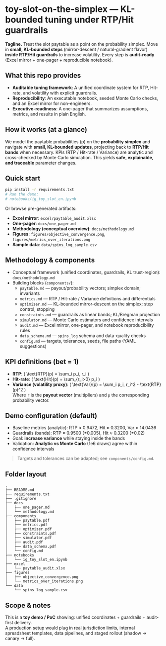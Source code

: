 # toy-slot-on-the-simplex — KL-bounded tuning under RTP/Hit guardrails

**Tagline.** Treat the slot paytable as a point on the probability simplex. Move in **small, KL-bounded steps** (mirror-descent / natural-gradient flavor) **inside RTP/Hit guardrails** to increase volatility. Every step is **audit-ready** (Excel mirror + one-pager + reproducible notebook).

## What this repo provides

- **Auditable tuning framework**: A unified coordinate system for RTP, Hit-rate, and volatility with explicit guardrails.
- **Reproducibility**: An executable notebook, seeded Monte Carlo checks, and an Excel mirror for non-engineers.
- **Executive-readiness**: A one-pager that summarizes assumptions, metrics, and results in plain English.

## How it works (at a glance)

We model the paytable probabilities \(p\) on the **probability simplex** and navigate with **small, KL-bounded updates**, projecting back to **RTP/Hit bands** when necessary. KPIs (RTP / Hit-rate / Variance) are analytic and cross-checked by Monte Carlo simulation. This yields **safe, explainable, and traceable** parameter changes.

## Quick start

```bash
pip install -r requirements.txt
# Run the demo:
# notebooks/ig_toy_slot_en.ipynb
```

Or browse pre-generated artifacts:

- **Excel mirror**: `excel/paytable_audit.xlsx`
- **One-pager**: `docs/one_pager.md`
- **Methodology (conceptual overview)**: `docs/methodology.md`
- **Figures**: `figures/objective_convergence.png`, `figures/metrics_over_iterations.png`
- **Sample data**: `data/spins_log_sample.csv`

## Methodology & components

- Conceptual framework (unified coordinates, guardrails, KL trust-region): `docs/methodology.md`  
- Building blocks (`components/`):
  - `paytable.md` — payout/probability vectors; simplex domain; invariants  
  - `metrics.md` — RTP / Hit-rate / Variance definitions and differentials  
  - `optimizer.md` — KL-bounded mirror-descent on the simplex; step control; stopping  
  - `constraints.md` — guardrails as linear bands; KL/Bregman projection  
  - `simulator.md` — Monte Carlo estimators and confidence intervals  
  - `audit.md` — Excel mirror, one-pager, and notebook reproducibility rules  
  - `data_schema.md` — `spins_log` schema and data-quality checks  
  - `config.md` — targets, tolerances, seeds, file paths (YAML suggestions)

## KPI definitions (bet = 1)

- **RTP**: \( \text{RTP}(p) = \sum_i p_i\, r_i \)  
- **Hit-rate**: \( \text{Hit}(p) = \sum_{r_i>0} p_i \)  
- **Variance (volatility proxy)**: \( \text{Var}(p) = \sum_i p_i\, r_i^2 - \text{RTP}(p)^2 \)  
  Where `r` is the **payout vector** (multipliers) and `p` the corresponding probability vector.

## Demo configuration (default)

- Baseline metrics (analytic): RTP ≈ 0.9472, Hit ≈ 0.3200, Var ≈ 14.0436  
- Guardrails (bands): RTP ≈ 0.9500 (±0.005), Hit ≈ 0.3200 (±0.02)  
- Goal: **increase variance** while staying inside the bands  
- Validation: **Analytic vs Monte Carlo** (1e6 draws) agree within confidence intervals  

> Targets and tolerances can be adapted; see `components/config.md`.

## Folder layout

```
.
├── README.md
├── requirements.txt
├── .gitignore
├── docs
│   ├── one_pager.md
│   └── methodology.md
├── components
│   ├── paytable.pdf
│   ├── metrics.pdf
│   ├── optimizer.pdf
│   ├── constraints.pdf
│   ├── simulator.pdf
│   ├── audit.pdf
│   ├── data_schema.pdf
│   └── config.md
├── notebooks
│   └── ig_toy_slot_en.ipynb
├── excel
│   └── paytable_audit.xlsx
├── figures
│   ├── objective_convergence.png
│   └── metrics_over_iterations.png
└── data
    └── spins_log_sample.csv
```

## Scope & notes

This is a **toy demo / PoC** showing: unified coordinates + guardrails + audit-first delivery.  
A production setup would plug in real jurisdiction limits, internal spreadsheet templates, data pipelines, and staged rollout (shadow → canary → full).
